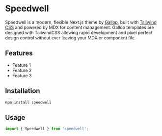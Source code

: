 # Speedwell

Speedwell is a modern, flexible Next.js theme by [Gallop](https://gallop.software), built with [Tailwind CSS](https://tailwindcss.com) and powered by MDX for content management. Gallop templates are designed with TailwindCSS allowing rapid development and pixel perfect design control without ever leaving your MDX or component file.

## Features
- Feature 1
- Feature 2
- Feature 3

## Installation

```bash
npm install speedwell
```

## Usage

```javascript
import { Speedwell } from 'speedwell';
```
